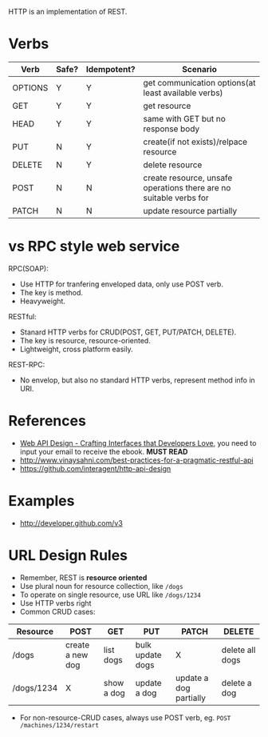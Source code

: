 HTTP is an implementation of REST.

# Verbs

Verb | Safe? | Idempotent? | Scenario |
-----| ---- | ---------- | -------- |
OPTIONS | Y | Y | get communication options(at least available verbs) |
GET | Y | Y | get resource |
HEAD | Y | Y | same with GET but no response body |
PUT | N | Y | create(if not exists)/relpace resource |
DELETE | N | Y | delete resource |
POST | N | N | create resource, unsafe operations there are no suitable verbs for |
PATCH | N | N | update resource partially |

# vs RPC style web service

RPC(SOAP):

- Use HTTP for tranfering enveloped data, only use POST verb.
- The key is method.
- Heavyweight.

RESTful:

- Stanard HTTP verbs for CRUD(POST, GET, PUT/PATCH, DELETE).
- The key is resource, resource-oriented.
- Lightweight, cross platform easily.

REST-RPC:

- No envelop, but also no standard HTTP verbs, represent method info in URI.

# References

- [Web API Design - Crafting Interfaces that Developers Love](http://apigee.com/about/resources/webcasts/restful-api-design-second-edition), you need to input your email to receive the ebook. **MUST READ**
- http://www.vinaysahni.com/best-practices-for-a-pragmatic-restful-api
- https://github.com/interagent/http-api-design

# Examples

- http://developer.github.com/v3

# URL Design Rules

- Remember, REST is **resource oriented**
- Use plural noun for resource collection, like `/dogs`
- To operate on single resource, use URL like `/dogs/1234`
- Use HTTP verbs right
- Common CRUD cases:

Resource | POST | GET | PUT | PATCH | DELETE
-------- | ---- | --- | --- | ----- | ------
/dogs | create a new dog | list dogs | bulk update dogs | X | delete all dogs
/dogs/1234 | X | show a dog | update a dog | update a dog partially | delete a dog

- For non-resource-CRUD cases, always use POST verb, eg. `POST /machines/1234/restart`
